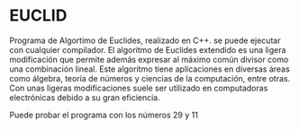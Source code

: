 # EUCLID
Programa de Algortimo de Euclides, realizado en C++. se puede ejecutar con cualquier compilador.
El algoritmo de Euclides extendido es una ligera modificación que permite además expresar al máximo común divisor como una combinación lineal. Este algoritmo tiene aplicaciones en diversas áreas como álgebra, teoría de números y ciencias de la computación, entre otras. Con unas ligeras modificaciones suele ser utilizado en computadoras electrónicas debido a su gran eficiencia.


Puede probar el programa con los números 29 y 11 
